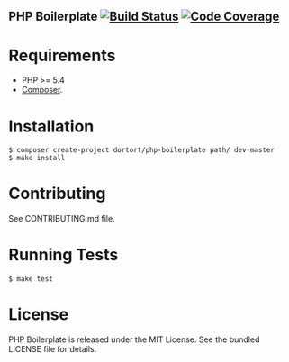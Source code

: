 ## PHP Boilerplate [![Build Status](https://travis-ci.org/dortort/php-boilerplate.svg)](https://travis-ci.org/dortort/php-boilerplate) [![Code Coverage](https://scrutinizer-ci.com/g/dortort/php-boilerplate/badges/coverage.png?b=master)](https://scrutinizer-ci.com/g/dortort/php-boilerplate/?branch=master)


# Requirements

- PHP >= 5.4
- [Composer](http://getcomposer.org/).


# Installation

    $ composer create-project dortort/php-boilerplate path/ dev-master
    $ make install


# Contributing

See CONTRIBUTING.md file.


# Running Tests

    $ make test


# License

PHP Boilerplate is released under the MIT License. See the bundled LICENSE file for
details.
